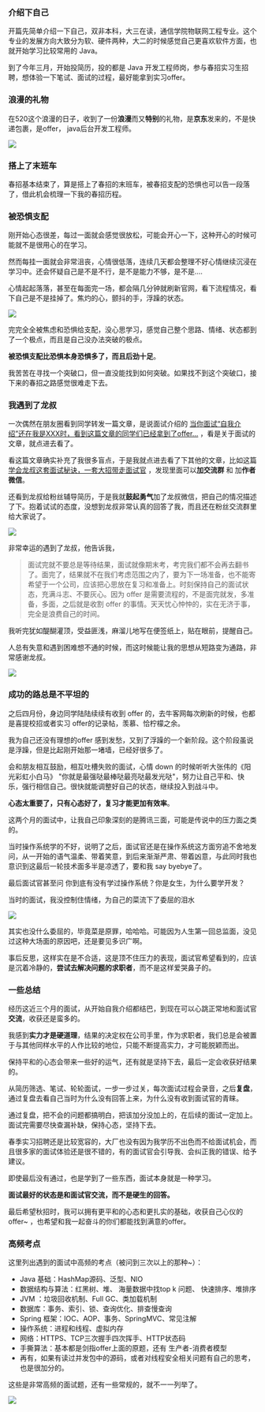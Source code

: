   

### 介绍下自己

开篇先简单介绍一下自己，双非本科，大三在读，通信学院物联网工程专业。这个专业的发展方向大致分为软、硬件两种，大二的时候感觉自己更喜欢软件方面，也就开始学习比较常用的 Java。

到了今年三月，开始投简历，投的都是 Java 开发工程师岗，参与春招实习生招聘，想体验一下笔试、面试的过程，最好能拿到实习offer。



### 浪漫的礼物

在520这个浪漫的日子，收到了一份**浪漫**而又**特别**的礼物，是**京东**发来的，不是快递包裹，是offer， java后台开发工程师。

![](https://img01.sogoucdn.com/app/a/100520093/e18d20c94006dfe0-7524faeb6c8ff751-58d4db3a2a4c52769b5bc5b9240348be.jpg)

### 搭上了末班车

春招基本结束了，算是搭上了春招的末班车，被春招支配的恐惧也可以告一段落了，借此机会梳理一下我的春招历程。



### 被恐惧支配

刚开始心态很差，每过一面就会感觉很放松，可能会开心一下，这种开心的时候可能就不是很用心的在学习。

然而每挂一面就会非常沮丧，心情很低落，连续几天都会整理不好心情继续沉浸在学习中。还会怀疑自己是不是不行，是不是能力不够，是不是....

心情起起落落，甚至在每面完一场，都会隔几分钟就刷新官网，看下流程情况，看下自己是不是挂掉了。焦灼的心，颤抖的手，浮躁的状态。

![](https://tva1.sinaimg.cn/large/007S8ZIlly1gf2dc3b6nlg306u07ewev.gif)

完完全全被焦虑和恐惧给支配，没心思学习，感觉自己整个思路、情绪、状态都到了一个极点，而且是自己没办法突破的极点。

**被恐惧支配比恐惧本身恐惧多了，而且后劲十足**。

我苦苦在寻找一个突破口，但一直没能找到如何突破。如果找不到这个突破口，接下来的春招之路感觉很难走下去。



### 我遇到了龙叔

一次偶然在朋友圈看到同学转发一篇文章，是说面试介绍的 [当你面试“自我介绍”还在我是XXX时，看到这篇文章的同学们已经拿到了offer...](https://mp.weixin.qq.com/s/veEprCLH63gSQymEaSAdYQ) ，看是关于面试的文章，就点进去看了。

看这篇文章确实补充了我很多盲点，于是我就点进去看了下其他的文章，比如这篇 [学会龙叔这套面试秘诀，一套大招带走面试官](https://mp.weixin.qq.com/s/KWHVgiUYjxtGnZbhrWWz0g) ，发现里面可以**加交流群** 和 加**作者微信**。

还看到龙叔给粉丝辅导简历，于是我就**鼓起勇气**加了龙叔微信，把自己的情况描述了下。抱着试试的态度，没想到龙叔非常认真的回答了我，而且还在粉丝交流群里给大家说了。

![](https://tva1.sinaimg.cn/large/007S8ZIlly1gf2crj5nm6j30s42bc4qp.jpg)



非常幸运的遇到了龙叔，他告诉我，

> 面试完就不要总是等待结果，面试就像期末考，考完我们都不会再去翻书了。面完了，结果就不在我们考虑范围之内了，要为下一场准备，也不能寄希望于一个公司，应该把心思放在复习和准备上。时刻保持自己的面试状态，充满斗志、不要灰心。因为 offer 是需要流程的，不是面完就发，多准备，多面，之后就是收割 offer  的事情。天天忧心忡忡的，实在无济于事，完全是浪费自己的时间。

我听完犹如醍醐灌顶，受益匪浅，麻溜儿地写在便签纸上，贴在眼前，提醒自己。

人总有失意和遇到困难想不通的时候，而这时候能让我的思想从短路变为通路，非常感谢龙叔。

![](https://tva1.sinaimg.cn/large/007S8ZIlly1gf2dd8xxmdj307706za9z.jpg)



### 成功的路总是不平坦的

之后四月份，身边同学陆陆续续有收到 offer 的，去牛客网每次刷新的时候，也都是喜提校招或者实习 offer的记录帖，羡慕、恰柠檬之余。

我为自己还没有理想的offer 感到发愁，又到了浮躁的一个新阶段。这个阶段虽说是浮躁，但是比起刚开始那一堵墙，已经好很多了。

会和朋友相互鼓励，相互吐槽失败的面试，心情 down 的时候听听大张伟的《阳光彩虹小白马》 "你就是最强哒最棒哒最亮哒最发光哒"，努力让自己平和、快乐，强行相信自己。很快就能调整好自己的状态，继续投入到战斗中。

**心态太重要了，只有心态好了，复习才能更加有效率**。

这两个月的面试中，让我自己印象深刻的是腾讯三面，可能是传说中的压力面之类的。

当时操作系统学的不好，说明了之后，面试官还是在操作系统这方面穷追不舍地发问，从一开始的语气温柔、带着笑意，到后来渐渐严肃、带着凶意，与此同时我也意识到这最后一轮技术面多半是凉透了，要和我 say byebye了。

最后面试官甚至问 你到底有没有学过操作系统？你是女生，为什么要学开发？ 

当时的面试，我没控制住情绪，为自己的菜流下了委屈的泪水

![](https://tva1.sinaimg.cn/large/007S8ZIlly1gf2fbzpegzj30730740sp.jpg)

其实也没什么委屈的，毕竟菜是原罪，哈哈哈。可能因为人生第一回总监面，没见过这种大场面的原因吧，还是要见多识广啊。

事后反思，这样实在是不合适，这是顶不住压力的表现，面试官希望看到的，应该是沉着冷静的，**尝试去解决问题的求职者**，而不是这样爱哭鼻子的。



### 一些总结

经历这近三个月的面试，从开始自我介绍都结巴，到现在可以心跳正常地和面试官**交流**，收获还是蛮多的。

我感到**实力才是硬道理**，结果的决定权在公司手里，作为求职者，我们总是会被置于与其他同样水平的人作比较的地位，只能不断提高实力，才可能脱颖而出。

保持平和的心态会带来一些好的运气，还有就是坚持下去，最后一定会收获好结果的。

从简历筛选、笔试、轮轮面试，一步一步过关，每次面试过程会录音，之后**复盘**，通过复盘去看自己当时为什么没有回答上来，为什么没有收到面试官的青睐。

通过复盘，把不会的问题都搞明白，把该加分没加上的，在后续的面试一定加上。面试完需要尽快查漏补缺，保持心态，坚持下去。

春季实习招聘还是比较宽容的，大厂也没有因为我学历不出色而不给面试机会，而且很多家的面试体验还是很不错的，有的面试官会引导我、会纠正我的错误、给予建议。

即使最后没有通过，也是学到了一些东西，面试本身就是一种学习。

**面试最好的状态是和面试官交流，而不是硬生的回答。**

最后希望秋招时，我可以拥有更平和的心态和更扎实的基础，收获自己心仪的offer~ ，也希望和我一起奋斗的你们都能找到满意的offer。

  

### 高频考点

  这里列出遇到的面试中高频的考点（被问到三次以上的那种~）：

- Java 基础：HashMap源码、泛型、NIO
- 数据结构与算法：红黑树、堆、  海量数据中找top k 问题、 快速排序、堆排序
-  JVM ：垃圾回收机制、Full GC、类加载机制
- 数据库：事务、索引、锁、查询优化、排查慢查询
- Spring 框架：IOC、AOP、事务、SpringMVC、常见注解
- 操作系统：进程和线程、虚拟内存
- 网络：HTTPS、TCP三次握手四次挥手、HTTP状态码
- 手撕算法：基本都是剑指offer上面的原题，还有 生产者-消费者模型
- 再有，如果有读过并发包中的源码，或者对线程安全相关问题有自己的思考，也是很加分的。

这些是非常高频的面试题，还有一些常规的，就不一一列举了。



![](https://tva1.sinaimg.cn/large/007S8ZIlgy1gev7zm5qpnj30p00dw0tn.jpg)